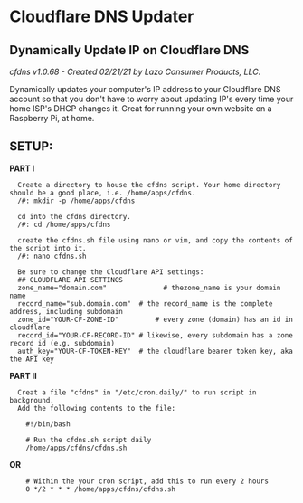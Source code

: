 # Cloudflare DNS Updater
## Dynamically Update IP on Cloudflare DNS

_cfdns v1.0.68 - Created 02/21/21_
_by Lazo Consumer Products, LLC._

Dynamically updates your computer's IP address to your Cloudflare DNS account so that you don't have to worry about updating IP's every time your home ISP's DHCP changes it. Great for running your own website on a Raspberry Pi, at home.

  ## SETUP:
   **PART I**
   
      Create a directory to house the cfdns script. Your home directory should be a good place, i.e. /home/apps/cfdns.
      /#: mkdir -p /home/apps/cfdns
      
      cd into the cfdns directory.
      /#: cd /home/apps/cfdns
      
      create the cfdns.sh file using nano or vim, and copy the contents of the script into it.
      /#: nano cfdns.sh
      
      Be sure to change the Cloudflare API settings:
      ## CLOUDFLARE API SETTINGS
      zone_name="domain.com"			  # thezone_name is your domain name
      record_name="sub.domain.com" 	# the record_name is the complete address, including subdomain
      zone_id="YOUR-CF-ZONE-ID" 		# every zone (domain) has an id in cloudflare
      record_id="YOUR-CF-RECORD-ID" # likewise, every subdomain has a zone record id (e.g. subdomain)
      auth_key="YOUR-CF-TOKEN-KEY" 	# the cloudflare bearer token key, aka the API key

      
   **PART II**
   
      Creat a file "cfdns" in "/etc/cron.daily/" to run script in background.
      Add the following contents to the file: 

        #!/bin/bash

        # Run the cfdns.sh script daily
        /home/apps/cfdns/cfdns.sh

  **OR**

        # Within the your cron script, add this to run every 2 hours
        0 */2 * * * /home/apps/cfdns/cfdns.sh
